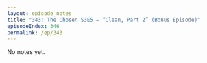 ```yaml
---
layout: episode_notes
title: "343: The Chosen S3E5 — “Clean, Part 2” (Bonus Episode)"
episodeIndex: 346
permalink: /ep/343
---
```

No notes yet.
